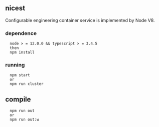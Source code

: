 ## nicest
Configurable engineering container service is implemented by Node V8.

### dependence
```
  node > = 12.0.0 && typescript > = 3.4.5
  then
  npm install
```

### running
```
  npm start
  or
  npm run cluster
```

## compile
```
  npm run out
  or
  npm run out:w
```